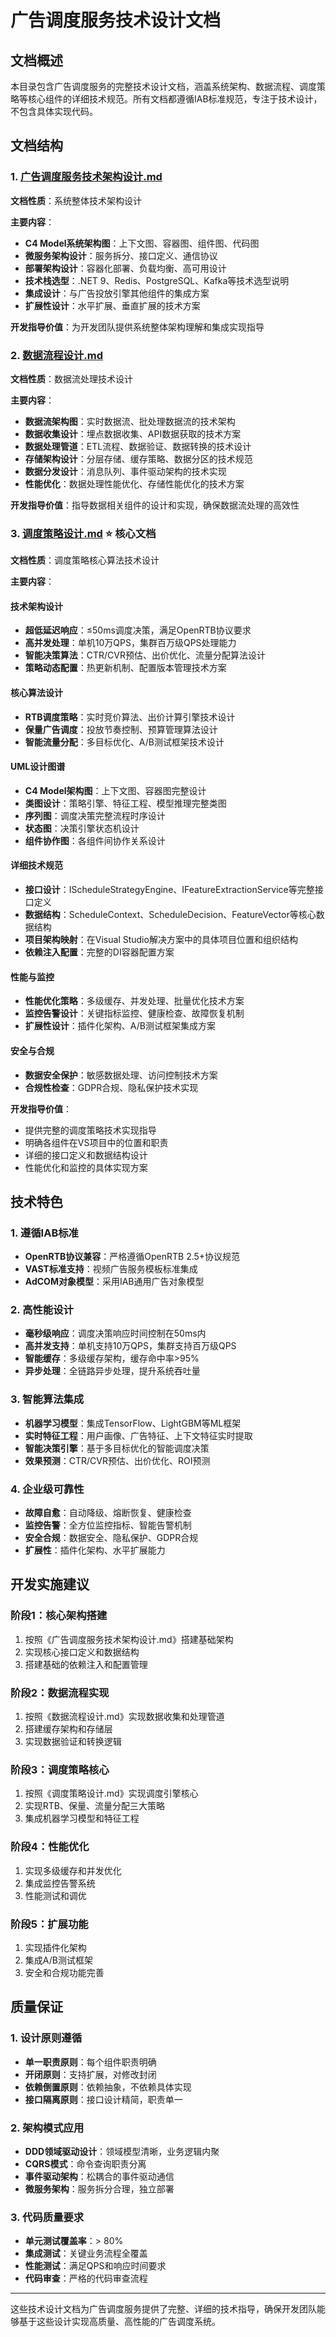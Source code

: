 # 广告调度服务技术设计文档

## 文档概述

本目录包含广告调度服务的完整技术设计文档，涵盖系统架构、数据流程、调度策略等核心组件的详细技术规范。所有文档都遵循IAB标准规范，专注于技术设计，不包含具体实现代码。

## 文档结构

### 1. [广告调度服务技术架构设计.md](./广告调度服务技术架构设计.md)

**文档性质**：系统整体技术架构设计

**主要内容**：
- **C4 Model系统架构图**：上下文图、容器图、组件图、代码图
- **微服务架构设计**：服务拆分、接口定义、通信协议
- **部署架构设计**：容器化部署、负载均衡、高可用设计
- **技术栈选型**：.NET 9、Redis、PostgreSQL、Kafka等技术选型说明
- **集成设计**：与广告投放引擎其他组件的集成方案
- **扩展性设计**：水平扩展、垂直扩展的技术方案

**开发指导价值**：为开发团队提供系统整体架构理解和集成实现指导

### 2. [数据流程设计.md](./数据流程设计.md)

**文档性质**：数据流处理技术设计

**主要内容**：
- **数据流架构图**：实时数据流、批处理数据流的技术架构
- **数据收集设计**：埋点数据收集、API数据获取的技术方案
- **数据处理管道**：ETL流程、数据验证、数据转换的技术设计
- **存储架构设计**：分层存储、缓存策略、数据分区的技术规范
- **数据分发设计**：消息队列、事件驱动架构的技术实现
- **性能优化**：数据处理性能优化、存储性能优化的技术方案

**开发指导价值**：指导数据相关组件的设计和实现，确保数据流处理的高效性

### 3. [调度策略设计.md](./调度策略设计.md) ⭐ **核心文档**

**文档性质**：调度策略核心算法技术设计

**主要内容**：

#### 技术架构设计
- **超低延迟响应**：≤50ms调度决策，满足OpenRTB协议要求
- **高并发处理**：单机10万QPS，集群百万级QPS处理能力
- **智能决策算法**：CTR/CVR预估、出价优化、流量分配算法设计
- **策略动态配置**：热更新机制、配置版本管理技术方案

#### 核心算法设计
- **RTB调度策略**：实时竞价算法、出价计算引擎技术设计
- **保量广告调度**：投放节奏控制、预算管理算法设计
- **智能流量分配**：多目标优化、A/B测试框架技术设计

#### UML设计图谱
- **C4 Model架构图**：上下文图、容器图完整设计
- **类图设计**：策略引擎、特征工程、模型推理完整类图
- **序列图**：调度决策完整流程时序设计
- **状态图**：决策引擎状态机设计
- **组件协作图**：各组件间协作关系设计

#### 详细技术规范
- **接口设计**：IScheduleStrategyEngine、IFeatureExtractionService等完整接口定义
- **数据结构**：ScheduleContext、ScheduleDecision、FeatureVector等核心数据结构
- **项目架构映射**：在Visual Studio解决方案中的具体项目位置和组织结构
- **依赖注入配置**：完整的DI容器配置方案

#### 性能与监控
- **性能优化策略**：多级缓存、并发处理、批量优化技术方案
- **监控告警设计**：关键指标监控、健康检查、故障恢复机制
- **扩展性设计**：插件化架构、A/B测试框架集成方案

#### 安全与合规
- **数据安全保护**：敏感数据处理、访问控制技术方案
- **合规性检查**：GDPR合规、隐私保护技术实现

**开发指导价值**：
- 提供完整的调度策略技术实现指导
- 明确各组件在VS项目中的位置和职责
- 详细的接口定义和数据结构设计
- 性能优化和监控的具体实现方案

## 技术特色

### 1. 遵循IAB标准
- **OpenRTB协议兼容**：严格遵循OpenRTB 2.5+协议规范
- **VAST标准支持**：视频广告服务模板标准集成
- **AdCOM对象模型**：采用IAB通用广告对象模型

### 2. 高性能设计
- **毫秒级响应**：调度决策响应时间控制在50ms内
- **高并发支持**：单机支持10万QPS，集群支持百万级QPS
- **智能缓存**：多级缓存架构，缓存命中率>95%
- **异步处理**：全链路异步处理，提升系统吞吐量

### 3. 智能算法集成
- **机器学习模型**：集成TensorFlow、LightGBM等ML框架
- **实时特征工程**：用户画像、广告特征、上下文特征实时提取
- **智能决策引擎**：基于多目标优化的智能调度决策
- **效果预测**：CTR/CVR预估、出价优化、ROI预测

### 4. 企业级可靠性
- **故障自愈**：自动降级、熔断恢复、健康检查
- **监控告警**：全方位监控指标、智能告警机制
- **安全合规**：数据安全、隐私保护、GDPR合规
- **扩展性**：插件化架构、水平扩展能力

## 开发实施建议

### 阶段1：核心架构搭建
1. 按照《广告调度服务技术架构设计.md》搭建基础架构
2. 实现核心接口定义和数据结构
3. 搭建基础的依赖注入和配置管理

### 阶段2：数据流程实现
1. 按照《数据流程设计.md》实现数据收集和处理管道
2. 搭建缓存架构和存储层
3. 实现数据验证和转换逻辑

### 阶段3：调度策略核心
1. 按照《调度策略设计.md》实现调度引擎核心
2. 实现RTB、保量、流量分配三大策略
3. 集成机器学习模型和特征工程

### 阶段4：性能优化
1. 实现多级缓存和并发优化
2. 集成监控告警系统
3. 性能测试和调优

### 阶段5：扩展功能
1. 实现插件化架构
2. 集成A/B测试框架
3. 安全和合规功能完善

## 质量保证

### 1. 设计原则遵循
- **单一职责原则**：每个组件职责明确
- **开闭原则**：支持扩展，对修改封闭
- **依赖倒置原则**：依赖抽象，不依赖具体实现
- **接口隔离原则**：接口设计精简，职责单一

### 2. 架构模式应用
- **DDD领域驱动设计**：领域模型清晰，业务逻辑内聚
- **CQRS模式**：命令查询职责分离
- **事件驱动架构**：松耦合的事件驱动通信
- **微服务架构**：服务拆分合理，独立部署

### 3. 代码质量要求
- **单元测试覆盖率**：> 80%
- **集成测试**：关键业务流程全覆盖
- **性能测试**：满足QPS和响应时间要求
- **代码审查**：严格的代码审查流程

---

这些技术设计文档为广告调度服务提供了完整、详细的技术指导，确保开发团队能够基于这些设计实现高质量、高性能的广告调度系统。
